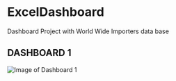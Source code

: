 # ExcelDashboard
Dashboard Project with World Wide Importers data base

## DASHBOARD 1 

![Image of Dashboard 1](https://github.com/NelsonGL/ExcelDashboard/tree/master/images/Dashboard1.jpg)
